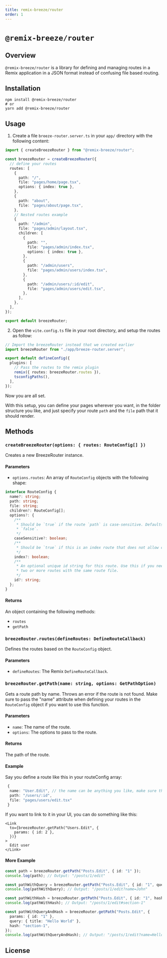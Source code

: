 ```yaml
---
title: remix-breeze/router
order: 1
---
```


# `@remix-breeze/router`

## Overview

`@remix-breeze/router` is a library for defining and managing routes in a Remix application in a JSON format instead of confusing file based routing.

## Installation

```shellscript nonumber
npm install @remix-breeze/router
# or
yarn add @remix-breeze/router
```

## Usage

1. Create a file `breeze-router.server.ts` in your `app/` directory with the following content:

```ts
import { createBreezeRouter } from "@remix-breeze/router";

const breezeRouter = createBreezeRouter({
  // define your routes
  routes: [
    {
      path: "/",
      file: "pages/home/page.tsx",
      options: { index: true },
    },
    {
      path: "about",
      file: "pages/about/page.tsx",
    },
    // Nested routes example
    {
      path: "/admin",
      file: "pages/admin/layout.tsx",
      children: [
        {
          path: "",
          file: "pages/admin/index.tsx",
          options: { index: true },
        },
        {
          path: "/admin/users",
          file: "pages/admin/users/index.tsx",
        },
        {
          path: "/admin/users/:id/edit",
          file: "pages/admin/users/edit.tsx",
        },
      ],
    },
  ],
});

export default breezeRouter;
```

2. Open the `vite.config.ts` file in your root directory, and setup the routes as follow:

```ts
// Import the breezeRouter instead that we created earlier
import breezeRouter from "./app/breeze-router.server";

export default defineConfig({
  plugins: [
    // Pass the routes to the remix plugin
    remix({ routes: breezeRouter.routes }),
    tsconfigPaths(),
  ],
});
```

Now you are all set.

With this setup, you can define your pages wherever you want, in the folder structure you like, and just specify your route `path` and the `file` path that it should render.

## Methods

### `createBreezeRouter(options: { routes: RouteConfig[] })`

Creates a new BreezeRouter instance.

#### Parameters

- `options.routes`: An array of `RouteConfig` objects with the following shape:

```ts
interface RouteConfig {
  name?: string;
  path: string;
  file: string;
  children?: RouteConfig[];
  options?: {
    /**
     * Should be `true` if the route `path` is case-sensitive. Defaults to
     * `false`.
     */
    caseSensitive?: boolean;
    /**
     * Should be `true` if this is an index route that does not allow child routes.
     */
    index?: boolean;
    /**
     * An optional unique id string for this route. Use this if you need to aggregate
     * two or more routes with the same route file.
     */
    id?: string;
  };
}
```

#### Returns

An object containing the following methods:

- `routes`
- `getPath`

### `breezeRouter.routes(defineRoutes: DefineRouteCallback)`

Defines the routes based on the `RouteConfig` object.

#### Parameters

- `defineRoutes`: The Remix `DefineRouteCallback`.

### `breezeRouter.getPath(name: string, options: GetPathOption)`

Gets a route path by name. Throws an error if the route is not found. Make sure to pass the "name" attribute when defining your routes in the `RouteConfig` object if you want to use this function.

#### Parameters

- `name`: The name of the route.
- `options`: The options to pass to the route.

#### Returns

The path of the route.

#### Example

Say you define a route like this in your routeConfig array:

```ts
 {
  name: "User.Edit", // the name can be anything you like, make sure they are unique
  path: "/users/:id",
  file: "pages/users/edit.tsx"
 }
```

If you want to link to it in your UI, you can do something like this:

```tsx
<Link
  to={breezeRouter.getPath("Users.Edit", {
    params: { id: 2 },
  })}
>
  Edit user
</Link>
```

#### More Example

```typescript
const path = breezeRouter.getPath("Posts.Edit", { id: "1" });
console.log(path); // Output: "/posts/1/edit"

const pathWithQuery = breezeRouter.getPath("Posts.Edit", { id: "1", query: { name: "John" } });
console.log(pathWithQuery); // Output: "/posts/1/edit?name=John"

const pathWithHash = breezeRouter.getPath("Posts.Edit", { id: "1", hash: "section-1" });
console.log(pathWithHash); // Output: "/posts/1/edit#section-1"

const pathWithQueryAndHash = breezeRouter.getPath("Posts.Edit", {
  params: { id: "1" },
  query: { title: "Hello World" },
  hash: "section-1",
});
console.log(pathWithQueryAndHash); // Output: "/posts/1/edit?name=Hello%20World#section-1"
```

## License
